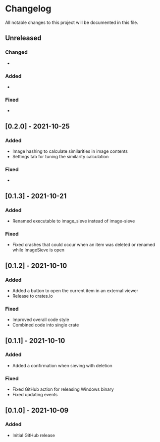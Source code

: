 # Changelog
All notable changes to this project will be documented in this file.

## Unreleased

### Changed

 - 

### Added

 - 

### Fixed

 - 

## [0.2.0] - 2021-10-25

### Added

 - Image hashing to calculate similarities in image contents
 - Settings tab for tuning the similarity calculation

### Fixed

 - 

## [0.1.3] - 2021-10-21

### Added

 - Renamed executable to image_sieve instead of image-sieve

### Fixed

 - Fixed crashes that could occur when an item was deleted or renamed while ImageSieve is open 

## [0.1.2] - 2021-10-10

### Added

 - Added a button to open the current item in an external viewer
 - Release to crates.io

### Fixed

 - Improved overall code style
 - Combined code into single crate

## [0.1.1] - 2021-10-10

### Added

 - Added a confirmation when sieving with deletion

### Fixed

 - Fixed GitHub action for releasing Windows binary
 - Fixed updating events


## [0.1.0] - 2021-10-09

### Added

 - Initial GitHub release